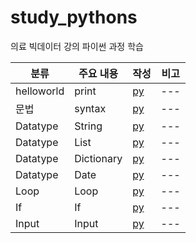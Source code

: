 # study_pythons
의료 빅데이터 강의 파이썬 과정 학습

| 분류 | 주요 내용 | 작성 | 비고 |
| --- | --- | --- | --- |
| helloworld | print | [py](./helloworld.py) | --- |
| 문법 | syntax | [py](./syntaxs.py) | --- |
| Datatype | String | [py](./datatype_strings.py) | --- |
| Datatype | List | [py](./datatype_list.py) | --- |
| Datatype | Dictionary | [py](./dictionary.py) | --- |
| Datatype | Date | [py](./datatype_datetimes.py) | --- |
| Loop | Loop | [py](./loops.py) | --- |
| If | If | [py](./ifelses.py) | --- |
| Input | Input | [py](./user_inputs.py) | --- |

